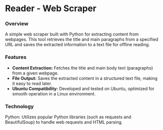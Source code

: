 # Reader - Web Scraper

### Overview
A simple web scraper built with Python for extracting content from webpages. This tool retrieves the title and main paragraphs from a specified URL and saves the extracted information to a text file for offline reading.

### Features
- **Content Extraction:** Fetches the title and main body text (paragraphs) from a given webpage.
- **File Output:** Saves the extracted content in a structured text file, making it easy to read later.
- **Ubuntu Compatibility:** Developed and tested on Ubuntu, optimized for smooth operation in a Linux environment.

### Technology
Python: Utilizes popular Python libraries (such as requests and BeautifulSoup) to handle web requests and HTML parsing.

